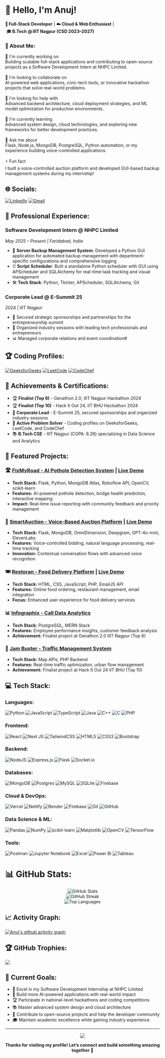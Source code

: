 <!-- ---------- PROFILE HEADER ---------- -->
<h1 >👋 Hello, I'm Anuj!</h1>

<p >
  🎯 <strong>Full‑Stack Developer</strong>&nbsp;|&nbsp;☁️ <strong>Cloud & Web Enthusiast</strong>&nbsp;|&nbsp;🎓 <strong>B.Tech @ IIIT Nagpur (CSD 2023–2027)</strong>
</p>
<!-- ------------------------------------- -->

### 💫 About Me:
🔭 I'm currently working on<br>Building scalable full-stack applications and contributing to open-source projects as a Software Development Intern at NHPC Limited.<br><br>🤝 I'm looking to collaborate on<br>AI-powered web applications, civic-tech tools, or innovative hackathon projects that solve real-world problems.<br><br>🧠 I'm looking for help with<br>Advanced backend architecture, cloud deployment strategies, and ML model optimization for production environments.<br><br>🌱 I'm currently learning<br>Advanced system design, cloud technologies, and exploring new frameworks for better development practices.<br><br>💬 Ask me about<br>Flask, Node.js, MongoDB, PostgreSQL, Python automation, or my experience building voice-controlled applications.<br><br>⚡ Fun fact<br>I built a voice-controlled auction platform and developed GUI-based backup management systems during my internship!

## 🌐 Socials:
[![LinkedIn](https://img.shields.io/badge/LinkedIn-%230077B5.svg?logo=linkedin&logoColor=white)](https://www.linkedin.com/in/anuj-soni-2387b5291/) 
[![Gmail](https://img.shields.io/badge/Gmail-D14836?logo=gmail&logoColor=white)](mailto:soni3anuj@gmail.com)



## 💼 Professional Experience:
### Software Development Intern @ NHPC Limited 
*May 2025 – Present | Faridabad, India*
- 🔧 **Server Backup Management System**: Developed a Python GUI application for automated backup management with department-specific configurations and comprehensive logging
- ⏰ **Script Scheduler**: Built a standalone Python scheduler with GUI using APScheduler and SQLAlchemy for real-time task tracking and visual management
- 🛠️ **Tech Stack**: Python, Tkinter, APScheduler, SQLAlchemy, Git

### Corporate Lead @ E-Summit 25
*2024 | IIIT Nagpur*
- 💼 Secured strategic sponsorships and partnerships for the entrepreneurship summit
- 🎯 Organized industry sessions with leading tech professionals and entrepreneurs
- 📊 Managed corporate relations and event coordination#



## 🏆 Coding Profiles:
[![GeeksforGeeks](https://img.shields.io/badge/GeeksforGeeks-gray?style=for-the-badge&logo=geeksforgeeks&logoColor=35914c)](https://www.geeksforgeeks.org/user/soni3268k/)
[![LeetCode](https://img.shields.io/badge/LeetCode-000000?style=for-the-badge&logo=LeetCode&logoColor=#d16c06)](https://leetcode.com/u/soni3anuj/)
[![CodeChef](https://img.shields.io/badge/CodeChef-%23964B00.svg?style=for-the-badge&logo=CodeChef&logoColor=white)](https://www.codechef.com/users/muster_door_50)


## 🎯 Achievements & Certifications:
- 🏆 **Finalist (Top 6)** - Genathon 2.0, IIIT Nagpur Hackathon 2024
- 🏆 **Finalist (Top 10)** - Hack It Out 24, IIT BHU Hackathon 2024
- 💼 **Corporate Lead** - E-Summit 25, secured sponsorships and organized industry sessions
- 🎯 **Active Problem Solver** - Coding profiles on GeeksforGeeks, LeetCode, and CodeChef
- 📚 **B.Tech CSE** - IIIT Nagpur (CGPA: 8.26) specializing in Data Science and Analytics

## 🚀 Featured Projects:
### 🛣️ [FixMyRoad - AI Pothole Detection System](https://github.com/anujsoni3/FixMyRoad) | [Live Demo](https://fixmyroad-qft0.onrender.com/)
- **Tech Stack:** Flask, Python, MongoDB Atlas, Roboflow API, OpenCV, scikit-learn
- **Features:** AI-powered pothole detection, bridge health prediction, interactive mapping
- **Impact:** Real-time issue reporting with community feedback and priority management

### 🎤 [SmartAuction - Voice-Based Auction Platform](https://github.com/anujsoni3/AuctionHub) | [Live Demo](https://smart-auction-1213.vercel.app/)
- **Tech Stack:** Flask, MongoDB, OmniDimension, Deepgram, GPT-4o-mini, ElevenLabs
- **Features:** Voice-controlled bidding, natural language processing, real-time tracking
- **Innovation:** Contextual conversation flows with advanced voice recognition

### 🍽️ [Restoran - Food Delivery Platform](https://github.com/anujsoni3/Foodiee) | [Live Demo](https://codewithshabbir-restoran.netlify.app/)
- **Tech Stack:** HTML, CSS, JavaScript, PHP, EmailJS API
- **Features:** Online food ordering, restaurant management, email integration
- **Focus:** Enhanced user experience for food delivery services

### 📊 [Infographix - Call Data Analytics](https://github.com/anujsoni3/Call-Data-Analysis)
- **Tech Stack:** PostgreSQL, MERN Stack
- **Features:** Employee performance insights, customer feedback analysis
- **Achievement:** Finalist project at Genathon 2.0 IIIT Nagpur (Top 6)

### 🚦 [Jam Buster - Traffic Management System](https://jambuster-1sthack.netlify.app/)
- **Tech Stack:** Map APIs, PHP Backend
- **Features:** Real-time traffic optimization, urban flow management
- **Achievement:** Finalist project at Hack It Out 24 IIT BHU (Top 10)

## 💻 Tech Stack:
### Languages:
![Python](https://img.shields.io/badge/python-3670A0?style=for-the-badge&logo=python&logoColor=ffdd54) 
![JavaScript](https://img.shields.io/badge/javascript-%23323330.svg?style=for-the-badge&logo=javascript&logoColor=%23F7DF1E) 
![TypeScript](https://img.shields.io/badge/typescript-%23007ACC.svg?style=for-the-badge&logo=typescript&logoColor=white) 
![Java](https://img.shields.io/badge/java-%23ED8B00.svg?style=for-the-badge&logo=openjdk&logoColor=white) 
![C++](https://img.shields.io/badge/c++-%2300599C.svg?style=for-the-badge&logo=c%2B%2B&logoColor=white) 
![C](https://img.shields.io/badge/c-%2300599C.svg?style=for-the-badge&logo=c&logoColor=white) 
![PHP](https://img.shields.io/badge/php-%23777BB4.svg?style=for-the-badge&logo=php&logoColor=white)

### Frontend:
![React](https://img.shields.io/badge/react-%2320232a.svg?style=for-the-badge&logo=react&logoColor=%2361DAFB) 
![Next JS](https://img.shields.io/badge/Next-black?style=for-the-badge&logo=next.js&logoColor=white) 
![TailwindCSS](https://img.shields.io/badge/tailwindcss-%2338B2AC.svg?style=for-the-badge&logo=tailwind-css&logoColor=white) 
![HTML5](https://img.shields.io/badge/html5-%23E34F26.svg?style=for-the-badge&logo=html5&logoColor=white) 
![CSS3](https://img.shields.io/badge/css3-%231572B6.svg?style=for-the-badge&logo=css3&logoColor=white) 
![Bootstrap](https://img.shields.io/badge/bootstrap-%238511FA.svg?style=for-the-badge&logo=bootstrap&logoColor=white)

### Backend:
![NodeJS](https://img.shields.io/badge/node.js-6DA55F?style=for-the-badge&logo=node.js&logoColor=white) 
![Express.js](https://img.shields.io/badge/express.js-%23404d59.svg?style=for-the-badge&logo=express&logoColor=%2361DAFB) 
![Flask](https://img.shields.io/badge/flask-%23000.svg?style=for-the-badge&logo=flask&logoColor=white) 
![Socket.io](https://img.shields.io/badge/Socket.io-black?style=for-the-badge&logo=socket.io&badgeColor=010101)

### Databases:
![MongoDB](https://img.shields.io/badge/MongoDB-%234ea94b.svg?style=for-the-badge&logo=mongodb&logoColor=white) 
![Postgres](https://img.shields.io/badge/postgres-%23316192.svg?style=for-the-badge&logo=postgresql&logoColor=white) 
![MySQL](https://img.shields.io/badge/mysql-4479A1.svg?style=for-the-badge&logo=mysql&logoColor=white) 
![SQLite](https://img.shields.io/badge/sqlite-%2307405e.svg?style=for-the-badge&logo=sqlite&logoColor=white) 
![Firebase](https://img.shields.io/badge/firebase-a08021?style=for-the-badge&logo=firebase&logoColor=ffcd34)

### Cloud & DevOps:
![Vercel](https://img.shields.io/badge/vercel-%23000000.svg?style=for-the-badge&logo=vercel&logoColor=white) 
![Netlify](https://img.shields.io/badge/netlify-%23000000.svg?style=for-the-badge&logo=netlify&logoColor=#00C7B7) 
![Render](https://img.shields.io/badge/Render-%46E3B7.svg?style=for-the-badge&logo=render&logoColor=white) 
![Firebase](https://img.shields.io/badge/firebase-%23039BE5.svg?style=for-the-badge&logo=firebase) 
![Git](https://img.shields.io/badge/git-%23F05033.svg?style=for-the-badge&logo=git&logoColor=white) 
![GitHub](https://img.shields.io/badge/github-%23121011.svg?style=for-the-badge&logo=github&logoColor=white)

### Data Science & ML:
![Pandas](https://img.shields.io/badge/pandas-%23150458.svg?style=for-the-badge&logo=pandas&logoColor=white) 
![NumPy](https://img.shields.io/badge/numpy-%23013243.svg?style=for-the-badge&logo=numpy&logoColor=white) 
![scikit-learn](https://img.shields.io/badge/scikit--learn-%23F7931E.svg?style=for-the-badge&logo=scikit-learn&logoColor=white) 
![Matplotlib](https://img.shields.io/badge/Matplotlib-%23ffffff.svg?style=for-the-badge&logo=Matplotlib&logoColor=black)
![OpenCV](https://img.shields.io/badge/opencv-%23white.svg?style=for-the-badge&logo=opencv&logoColor=white)
![TensorFlow](https://img.shields.io/badge/TensorFlow-%23FF6F00.svg?style=for-the-badge&logo=TensorFlow&logoColor=white)

### Tools:
![Postman](https://img.shields.io/badge/Postman-FF6C37?style=for-the-badge&logo=postman&logoColor=white) 
![Jupyter Notebook](https://img.shields.io/badge/jupyter-%23FA0F00.svg?style=for-the-badge&logo=jupyter&logoColor=white)
![Excel](https://img.shields.io/badge/Microsoft_Excel-217346?style=for-the-badge&logo=microsoft-excel&logoColor=white)
![Power Bi](https://img.shields.io/badge/power_bi-F2C811?style=for-the-badge&logo=powerbi&logoColor=black)
![Tableau](https://img.shields.io/badge/Tableau-E97627?style=for-the-badge&logo=Tableau&logoColor=white)

# 📊 GitHub Stats:
<div align="center">
  <img src="https://github-readme-stats.vercel.app/api?username=anujsoni3&theme=dark&hide_border=false&include_all_commits=true&count_private=true" alt="GitHub Stats" />
</div>

<div align="center">
  <img src="https://nirzak-streak-stats.vercel.app/?user=anujsoni3&theme=dark&hide_border=false" alt="GitHub Streak" />
</div>

<div align="center">
  <img src="https://github-readme-stats.vercel.app/api/top-langs/?username=anujsoni3&theme=dark&hide_border=false&include_all_commits=true&count_private=true&layout=compact" alt="Top Languages" />
</div>

## 📈 Activity Graph:
[![Anuj's github activity graph](https://github-readme-activity-graph.vercel.app/graph?username=anujsoni3&theme=react-dark)](https://github.com/ashutosh00710/github-readme-activity-graph)

## 🏆 GitHub Trophies:
![](https://github-profile-trophy.vercel.app/?username=anujsoni3&theme=radical&no-frame=false&no-bg=true&margin-w=4)



## 🎯 Current Goals:
- 🏢 Excel in my Software Development Internship at NHPC Limited
- 🚀 Build more AI-powered applications with real-world impact
- 🏆 Participate in national-level hackathons and coding competitions
- 📚 Master advanced system design and cloud architecture
- 🌟 Contribute to open-source projects and help the developer community
- 🎓 Maintain academic excellence while gaining industry experience



---
<p align="center">
  <img src="https://profile-counter.glitch.me/anujsoni3/count.svg" />
</p>

<p align="center">
  <b>Thanks for visiting my profile! Let’s connect and build something amazing together 🚀</b>
</p>


<!-- Proudly created with GPRM ( https://gprm.itsvg.in ) -->
